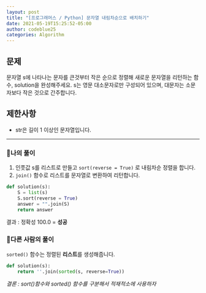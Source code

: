 ```yaml
---
layout: post
title: "[프로그래머스 / Python] 문자열 내림차순으로 배치하기"
date: 2021-05-19T15:25:52-05:00
author: codeblue25
categories: Algorithm
---
```


<h2>문제</h2>

문자열 s에 나타나는 문자를 큰것부터 작은 순으로 정렬해 새로운 문자열을 리턴하는 함수, solution을 완성해주세요.
s는 영문 대소문자로만 구성되어 있으며, 대문자는 소문자보다 작은 것으로 간주합니다.

<h2>제한사항</h2>

- str은 길이 1 이상인 문자열입니다.

---

<h3>🔹나의 풀이</h3>

1. 인풋값 s를 리스트로 만들고 `sort(reverse = True)` 로 내림차순 정렬을 합니다.
2. `join()` 함수로 리스트를 문자열로 변환하여 리턴합니다.

```python
def solution(s):
    S = list(s)
    S.sort(reverse = True)
    answer = "".join(S)
    return answer
```

결과 : 정확성 100.0 = **성공**<br/>

<h3>🔸다른 사람의 풀이</h3>

`sorted()` 함수는 정렬된 **리스트**를 생성해줍니다.<br />

```python
def solution(s):
    return ''.join(sorted(s, reverse=True))
```

_결론 : sort()함수와 sorted() 함수를 구분해서 적재적소에 사용하자_